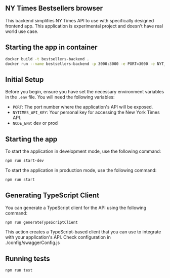 ## NY Times Bestsellers browser

This backend simplifies NY Times API to use with specifically designed frontend app.
This application is experimental project and doesn't have real world use case.

## Starting the app in container

```bash
docker build -t bestsellers-backend .
docker run --name bestsellers-backend -p 3000:3000 -e PORT=3000 -e NYT_API_KEY=[your_api_key] bestsellers-backend
```

## Initial Setup

Before you begin, ensure you have set the necessary environment variables in the `.env` file. You will need the following variables:

- `PORT`: The port number where the application's API will be exposed.
- `NYTIMES_API_KEY`: Your personal key for accessing the New York Times API.
- `NODE_ENV`: dev or prod

## Starting the app

To start the application in development mode, use the following command:

```bash
npm run start-dev
```

To start the application in production mode, use the following command:

```bash
npm run start
```

## Generating TypeScript Client

You can generate a TypeScript client for the API using the following command:

```bash
npm run generateTypeScriptClient
```

This action creates a TypeScript-based client that you can use to integrate with your application's API. Check configuration in ./config/swaggerConfig.js

## Running tests

```bash
npm run test
```
